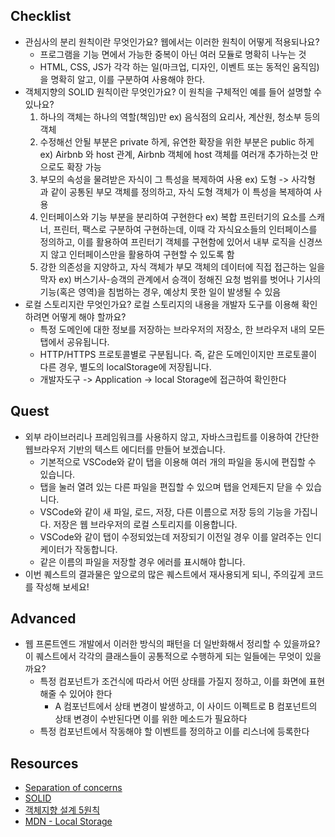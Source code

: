## Checklist

- 관심사의 분리 원칙이란 무엇인가요? 웹에서는 이러한 원칙이 어떻게 적용되나요?
  - 프로그램을 기능 면에서 가능한 중복이 아닌 여러 모듈로 명확히 나누는 것
  - HTML, CSS, JS가 각각 하는 일(마크업, 디자인, 이벤트 또는 동적인 움직임)을 명확히 알고, 이를 구분하여 사용해야 한다.
- 객체지향의 SOLID 원칙이란 무엇인가요? 이 원칙을 구체적인 예를 들어 설명할 수 있나요?
  1. 하나의 객체는 하나의 역할(책임)만 ex) 음식점의 요리사, 계산원, 청소부 등의 객체
  2. 수정해선 안될 부분은 private 하게, 유연한 확장을 위한 부분은 public 하게 ex) Airbnb 와 host 관계, Airbnb 객체에 host 객체를 여러개 추가하는것 만으로도 확장 가능
  3. 부모의 속성을 물려받은 자식이 그 특성을 복제하여 사용 ex) 도형 -> 사각형 과 같이 공통된 부모 객체를 정의하고, 자식 도형 객체가 이 특성을 복제하여 사용
  4. 인터페이스와 기능 부분을 분리하여 구현한다 ex) 복합 프린터기의 요소를 스캐너, 프린터, 팩스로 구분하여 구현하는데, 이때 각 자식요소들의 인터페이스를 정의하고, 이를 활용하여 프린터기 객체를 구현함에 있어서 내부 로직을 신경쓰지 않고 인터페이스만을 활용하여 구현할 수 있도록 함
  5. 강한 의존성을 지양하고, 자식 객체가 부모 객체의 데이터에 직접 접근하는 일을 막자 ex) 버스기사-승객의 관계에서 승객이 정해진 요청 범위를 벗어나 기사의 기능(혹은 영역)을 침범하는 경우, 예상치 못한 일이 발생될 수 있음
- 로컬 스토리지란 무엇인가요? 로컬 스토리지의 내용을 개발자 도구를 이용해 확인하려면 어떻게 해야 할까요?
  - 특정 도메인에 대한 정보를 저장하는 브라우저의 저장소, 한 브라우저 내의 모든 탭에서 공유됩니다.
  - HTTP/HTTPS 프로토콜별로 구분됩니다. 즉, 같은 도메인이지만 프로토콜이 다른 경우, 별도의 localStorage에 저장됩니다.
  - 개발자도구 -> Application -> local Storage에 접근하여 확인한다

## Quest

- 외부 라이브러리나 프레임워크를 사용하지 않고, 자바스크립트를 이용하여 간단한 웹브라우저 기반의 텍스트 에디터를 만들어 보겠습니다.
  - 기본적으로 VSCode와 같이 탭을 이용해 여러 개의 파일을 동시에 편집할 수 있습니다.
  - 탭을 눌러 열려 있는 다른 파일을 편집할 수 있으며 탭을 언제든지 닫을 수 있습니다.
  - VSCode와 같이 새 파일, 로드, 저장, 다른 이름으로 저장 등의 기능을 가집니다. 저장은 웹 브라우저의 로컬 스토리지를 이용합니다.
  - VSCode와 같이 탭이 수정되었는데 저장되기 이전일 경우 이를 알려주는 인디케이터가 작동합니다.
  - 같은 이름의 파일을 저장할 경우 에러를 표시해야 합니다.
- 이번 퀘스트의 결과물은 앞으로의 많은 퀘스트에서 재사용되게 되니, 주의깊게 코드를 작성해 보세요!

## Advanced

- 웹 프론트엔드 개발에서 이러한 방식의 패턴을 더 일반화해서 정리할 수 있을까요? 이 퀘스트에서 각각의 클래스들이 공통적으로 수행하게 되는 일들에는 무엇이 있을까요?
  - 특정 컴포넌트가 조건식에 따라서 어떤 상태를 가질지 정하고, 이를 화면에 표현해줄 수 있어야 한다
    - A 컴포넌트에서 상태 변경이 발생하고, 이 사이드 이펙트로 B 컴포넌트의 상태 변경이 수반된다면 이를 위한 메소드가 필요하다
  - 특정 컴포넌트에서 작동해야 할 이벤트를 정의하고 이를 리스너에 등록한다

## Resources

- [Separation of concerns](https://jonbellah.com/articles/separation-of-concerns/)
- [SOLID](https://en.wikipedia.org/wiki/SOLID)
- [객체지향 설계 5원칙](https://webdoli.tistory.com/210)
- [MDN - Local Storage](https://developer.mozilla.org/ko/docs/Web/API/Window/localStorage)

